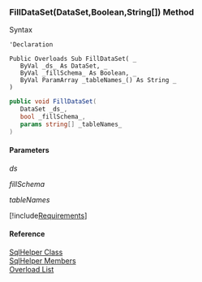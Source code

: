 ﻿### FillDataSet(DataSet,Boolean,String\[\]) Method

Syntax

```vbnet
'Declaration

Public Overloads Sub FillDataSet( _
   ByVal _ds_ As DataSet, _
   ByVal _fillSchema_ As Boolean, _
   ByVal ParamArray _tableNames_() As String _
) 
```

```csharp
public void FillDataSet( 
   DataSet _ds_,
   bool _fillSchema_,
   params string[] _tableNames_
)
```

#### Parameters

_ds_

_fillSchema_

_tableNames_

[!include[Requirements](../partials/requirements.md)]



#### Reference

[SqlHelper Class](FChoice.Common~FChoice.Common.Data.SqlHelper.md)  
[SqlHelper Members](FChoice.Common~FChoice.Common.Data.SqlHelper_members.md)  
[Overload List](FChoice.Common~FChoice.Common.Data.SqlHelper~FillDataSet.md)